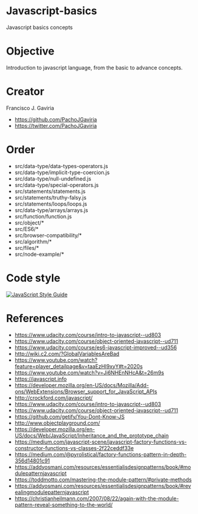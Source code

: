 # Javascript-basics
Javascript basics concepts

# Objective
Introduction to javascript language, from the basic to advance concepts.

# Creator
Francisco J. Gaviria
- https://github.com/PachoJGaviria
- https://twitter.com/PachoJGaviria

# Order
- src/data-type/data-types-operators.js
- src/data-type/implicit-type-coercion.js
- src/data-type/null-undefined.js
- src/data-type/special-operators.js
- src/statements/statements.js
- src/statements/truthy-falsy.js
- src/statements/loops/loops.js
- src/data-type/arrays/arrays.js
- src/function/function.js
- src/object/*
- src/ES6/*
- src/browser-compatibility/*
- src/algorithm/*
- src/files/*
- src/node-example/*

# Code style
[![JavaScript Style Guide](https://cdn.rawgit.com/standard/standard/master/badge.svg)](https://github.com/standard/standard)


# References
- https://www.udacity.com/course/intro-to-javascript--ud803
- https://www.udacity.com/course/object-oriented-javascript--ud711
- https://www.udacity.com/course/es6-javascript-improved--ud356
- http://wiki.c2.com/?GlobalVariablesAreBad
- https://www.youtube.com/watch?feature=player_detailpage&v=taaEzHI9xyY#t=2020s
- https://www.youtube.com/watch?v=Ji6NHEnNHcA&t=26m9s
- https://javascript.info
- https://developer.mozilla.org/en-US/docs/Mozilla/Add-ons/WebExtensions/Browser_support_for_JavaScript_APIs
- http://crockford.com/javascript/
- https://www.udacity.com/course/intro-to-javascript--ud803
- https://www.udacity.com/course/object-oriented-javascript--ud711
- https://github.com/getify/You-Dont-Know-JS
- http://www.objectplayground.com/
- https://developer.mozilla.org/en-US/docs/Web/JavaScript/Inheritance_and_the_prototype_chain
- https://medium.com/javascript-scene/javascript-factory-functions-vs-constructor-functions-vs-classes-2f22ceddf33e
- https://medium.com/@pyrolistical/factory-functions-pattern-in-depth-356d14801c91
- https://addyosmani.com/resources/essentialjsdesignpatterns/book/#modulepatternjavascript
- https://toddmotto.com/mastering-the-module-pattern/#private-methods
- https://addyosmani.com/resources/essentialjsdesignpatterns/book/#revealingmodulepatternjavascript
- https://christianheilmann.com/2007/08/22/again-with-the-module-pattern-reveal-something-to-the-world/

